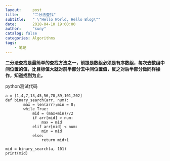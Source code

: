 ```yaml
---
layout:     post
title:      "二分法查找"
subtitle:   " \"Hello World, Hello Blog\""
date:       2018-04-10 19:00:00
author:     "suny"
catalog: false
categories: Algorithms
tags:
    - 笔记
---
```


**二分法查找是最简单的查找方法之一，前提是数组必须是有序数组，每次去数组中间位置的值，比目标值大就对前半部分去中间位置值，反之对后半部分做同样操作，知道找到为止。**

python测试代码

	a = [1,4,7,13,45,56,78,89,101,202]
	def binary_search(arr, num):
	        max = len(arr);min = 0;
	        while True:
	            mid = (max+min)//2
	            if arr[mid] > num:
	                max = mid
	            elif arr[mid] < num:
	                min = mid
	            else:
	                return mid+1
	
	mid = binary_search(a, 101)    
	print(mid)

